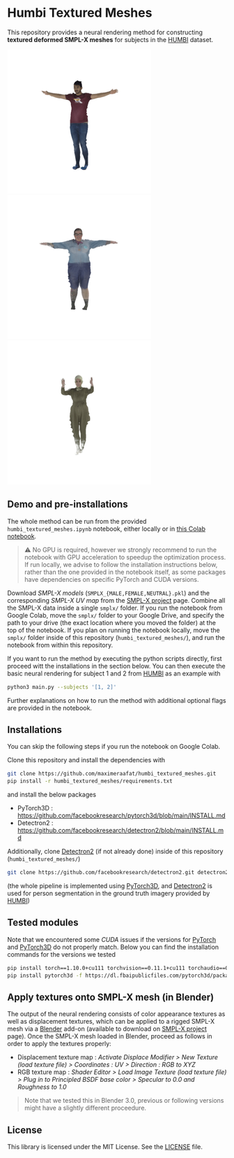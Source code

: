 # Humbi Textured Meshes

This repository provides a neural rendering method for constructing **textured deformed SMPL-X meshes** for subjects in the [HUMBI](https://github.com/zhixuany/HUMBI) dataset.

<img src='images/subject_1.gif' width='330'/> <img src='images/subject_70.gif' width='330'/> <img src='images/subject_122.gif' width='330'/>

## Demo and pre-installations

The whole method can be run from the provided `humbi_textured_meshes.ipynb` notebook, either locally or in [this Colab notebook](https://colab.research.google.com/drive/1Alj4ZPxb7VC6EYSfWOgG9NjYLN4iHAWw?usp=sharing).

> :warning: No GPU is required, however we strongly recommend to run the notebook with GPU acceleration to speedup the optimization process. If run locally, we advise to follow the installation instructions below, rather than the one provided in the notebook itself, as some packages have dependencies on specific PyTorch and CUDA versions.

Download _SMPL-X models_ (`SMPLX_{MALE,FEMALE,NEUTRAL}.pkl`) and the corresponding _SMPL-X UV map_ from the [SMPL-X project](https://smpl-x.is.tue.mpg.de) page. Combine all the SMPL-X data inside a single `smplx/` folder. If you run the notebook from Google Colab, move the `smplx/` folder to your Google Drive, and specify the path to your drive (the exact location where you moved the folder) at the top of the notebook. If you plan on running the notebook locally, move the `smplx/` folder inside of this repository (`humbi_textured_meshes/`), and run the notebook from within this repository.
 
If you want to run the method by executing the python scripts directly, first proceed witt the installations in the section below. You can then execute the basic neural rendering for subject 1 and 2 from [HUMBI](https://github.com/zhixuany/HUMBI) as an example with
```bash
python3 main.py --subjects '[1, 2]'
```
Further explanations on how to run the method with additional optional flags are provided in the notebook.


## Installations

You can skip the following steps if you run the notebook on Google Colab.

Clone this repository and install the dependencies with
```bash
git clone https://github.com/maximeraafat/humbi_textured_meshes.git
pip install -r humbi_textured_meshes/requirements.txt
```

and install the below packages
- PyTorch3D : https://github.com/facebookresearch/pytorch3d/blob/main/INSTALL.md
- Detectron2 : https://github.com/facebookresearch/detectron2/blob/main/INSTALL.md

Additionally, clone [Detectron2](https://github.com/facebookresearch/detectron2) (if not already done) inside of this repository (`humbi_textured_meshes/`)
```bash
git clone https://github.com/facebookresearch/detectron2.git detectron2_repo
```

(the whole pipeline is implemented using [PyTorch3D](https://pytorch3d.org), and [Detectron2](https://github.com/facebookresearch/detectron2) is used for person segmentation in the ground truth imagery provided by [HUMBI](https://github.com/zhixuany/HUMBI))


## Tested modules
Note that we encountered some _CUDA_ issues if the versions for [PyTorch](https://pytorch.org) and [PyTorch3D](https://pytorch3d.org) do not properly match. Below you can find the installation commands for the versions we tested
```bash
pip install torch==1.10.0+cu111 torchvision==0.11.1+cu111 torchaudio==0.10.0+cu111 -f https://download.pytorch.org/whl/cu111/torch_stable.html
pip install pytorch3d -f https://dl.fbaipublicfiles.com/pytorch3d/packaging/wheels/py39_cu111_pyt1100/download.html
```

## Apply textures onto SMPL-X mesh (in Blender)
The output of the neural rendering consists of color appearance textures as well as displacement textures, which can be applied to a rigged SMPL-X mesh via a [Blender](https://www.blender.org) add-on (available to download on [SMPL-X project](https://smpl-x.is.tue.mpg.de) page). Once the SMPL-X mesh loaded in Blender, proceed as follows in order to apply the textures properly:
- Displacement texture map : _Activate Displace Modifier > New Texture (load texture file) > Coordinates : UV > Direction : RGB to XYZ_
- RGB texture map : _Shader Editor > Load Image Texture (load texture file) > Plug in to Principled BSDF base color > Specular to 0.0 and Roughness to 1.0_

> Note that we tested this in Blender 3.0, previous or following versions might have a slightly different proceedure.


## License
This library is licensed under the MIT License. See the [LICENSE](LICENSE) file.


<!-- 
TODO

* Remove tmp_docs folder (but keep tmp_files -> tmp folder)

* Nice visualizations : images and gifs of reconstructed subjects -> see Term Paper Presentation material

-->
